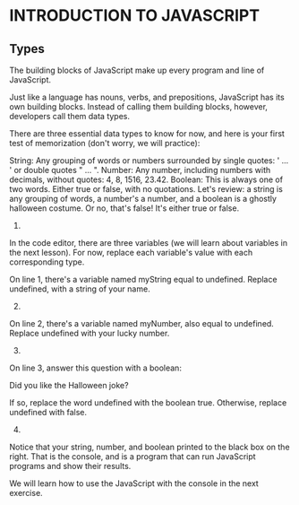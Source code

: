 # INTRODUCTION TO JAVASCRIPT
## Types

The building blocks of JavaScript make up every program and line of JavaScript.

Just like a language has nouns, verbs, and prepositions, JavaScript has its own building blocks. Instead of calling them building blocks, however, developers call them data types.

There are three essential data types to know for now, and here is your first test of memorization (don't worry, we will practice):

String: Any grouping of words or numbers surrounded by single quotes: ' ... ' or double quotes " ... ".
Number: Any number, including numbers with decimals, without quotes: 4, 8, 1516, 23.42.
Boolean: This is always one of two words. Either true or false, with no quotations.
Let's review: a string is any grouping of words, a number's a number, and a boolean is a ghostly halloween costume. Or no, that's false! It's either true or false.

1.
In the code editor, there are three variables (we will learn about variables in the next lesson). For now, replace each variable's value with each corresponding type.

On line 1, there's a variable named myString equal to undefined. Replace undefined, with a string of your name.



2.
On line 2, there's a variable named myNumber, also equal to undefined. Replace undefined with your lucky number.



3.
On line 3, answer this question with a boolean:

Did you like the Halloween joke?

If so, replace the word undefined with the boolean true. Otherwise, replace undefined with false.



4.
Notice that your string, number, and boolean printed to the black box on the right. That is the console, and is a program that can run JavaScript programs and show their results.

We will learn how to use the JavaScript with the console in the next exercise.
